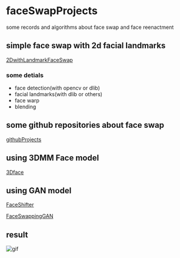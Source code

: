 # faceSwapProjects
some records and algorithms about face swap and face reenactment 


## simple face swap with 2d facial landmarks
[2DwithLandmarkFaceSwap](2DwithLandmarkFaceSwap/README.md)
### some detials
* face detection(with opencv or dlib)
* facial landmarks(with dlib or others)
* face warp
* blending 

## some github repositories about face swap
[githubProjects](githubProjects/README.md)


##  using 3DMM Face model
[3Dface](3Dface/README.md)

## using GAN model 
[FaceShifter](FaceShifter/readme.md)

[FaceSwappingGAN](FaceSwappingGAN/README.md)

## result
![gif](Model_C_Video_Gif.gif)


